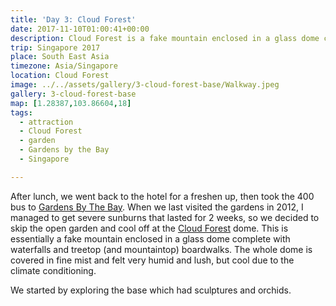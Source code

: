 ```yaml
---
title: 'Day 3: Cloud Forest'
date: 2017-11-10T01:00:41+00:00
description: Cloud Forest is a fake mountain enclosed in a glass dome complete with waterfalls and treetop (and mountaintop) boardwalks.
trip: Singapore 2017
place: South East Asia
timezone: Asia/Singapore
location: Cloud Forest
image: ../../assets/gallery/3-cloud-forest-base/Walkway.jpeg
gallery: 3-cloud-forest-base
map: [1.28387,103.86604,18]
tags:
  - attraction
  - Cloud Forest
  - garden
  - Gardens by the Bay
  - Singapore

---
```

After lunch, we went back to the hotel for a freshen up, then took the 400 bus to [Gardens By The Bay][1]. When we last visited the gardens in 2012, I managed to get severe sunburns that lasted for 2 weeks, so we decided to skip the open garden and cool off at the [Cloud Forest][2] dome. This is essentially a fake mountain enclosed in a glass dome complete with waterfalls and treetop (and mountaintop) boardwalks. The whole dome is covered in fine mist and felt very humid and lush, but cool due to the climate conditioning.

We started by exploring the base which had sculptures and orchids.

 [1]: http://www.gardensbythebay.com.sg/en.html
 [2]: http://www.gardensbythebay.com.sg/en/attractions/cloud-forest/visitor-information.html
